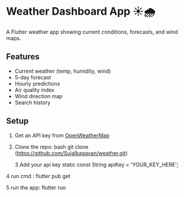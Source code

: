 # Weather Dashboard App ☀️🌧️

A Flutter weather app showing current conditions, forecasts, and wind maps.

## Features
- Current weather (temp, humidity, wind)
- 5-day forecast
- Hourly predictions
- Air quality index
- Wind direction map
- Search history

## Setup
1. Get an API key from [OpenWeatherMap](https://openweathermap.org/)
2. Clone the repo:
   bash
   git clone (https://github.com/Sujalbagavan/weather.git)


   3 Add your api key
   static const String apiKey = 'YOUR_KEY_HERE';

  4 run cmd : flutter pub get

  5 run the app: flutter run
